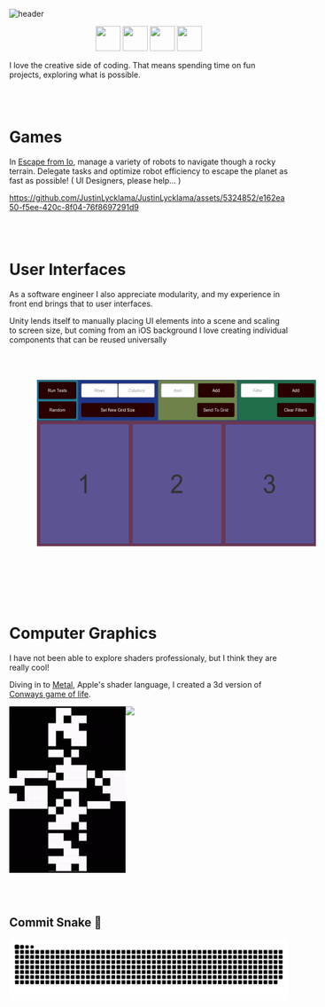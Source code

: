 ![header](https://capsule-render.vercel.app/api?type=waving&height=90&text=Creative%20Code&fontAlign=60&fontAlignY=60&color=gradient)

<p align="center">
  <img src="https://cdn.jsdelivr.net/gh/devicons/devicon@latest/icons/swift/swift-original.svg" width="45" height="45" />
  <img src="https://cdn.jsdelivr.net/gh/devicons/devicon@latest/icons/unity/unity-original.svg" width="45" height="45" />
  <img src="https://cdn.jsdelivr.net/gh/devicons/devicon@latest/icons/android/android-original.svg" width="45" height="45" />
  <img src="https://cdn.jsdelivr.net/gh/devicons/devicon@latest/icons/python/python-original.svg" width="45" height="45" />
</p>

I love the creative side of coding. That means spending time on fun projects, exploring what is possible.

<br><br>
# Games

In [Escape from Io](https://justinlycklama.github.io/Escape-From-Io/), manage a variety of robots to navigate though a rocky terrain. 
Delegate tasks and optimize robot efficiency to escape the planet as fast as possible! ( UI Designers, please help... )

https://github.com/JustinLycklama/JustinLycklama/assets/5324852/e162ea50-f5ee-420c-8f04-76f8697291d9

<br><br>
# User Interfaces

As a software engineer I also appreciate modularity, and my experience in front end brings that to user interfaces. 

Unity lends itself to manually placing UI elements into a scene and scaling to screen size, but coming from an iOS background I love creating individual components that can be reused universally

<img height=300 src="https://github.com/justinlycklama/UnityReactiveGrid/blob/master/ReactiveGridDemo.gif" style="margin: 50px;">

<br><br>
# Computer Graphics

I have not been able to explore shaders professionaly, but I think they are really cool!

Diving in to [Metal](https://developer.apple.com/metal/), Apple's shader language, I created a 3d version of [Conways game of life](https://en.wikipedia.org/wiki/Conway%27s_Game_of_Life).

<div style="display:flex;" width="400" height="300">
  <img src="https://github.com/justinlycklama/ConwaysCube/blob/main/conwaysFlatCube.gif" style="max-width: 50%; display: inline-block;" height=300>
  <img src="https://github.com/justinlycklama/ConwaysCube/blob/main/conwaysCube.gif" style="max-width: 50%; display: inline-block;" height=300>
</div>


<!--
https://medium.com/tribalscale/sharing-data-with-siri-and-realm-646e7b50c2bb
-->

<br><br>
## Commit Snake 🐍

<picture>
  <source media="(prefers-color-scheme: dark)" srcset="https://github.com/justinlycklama/justinlycklama/blob/output/github-snake-dark.svg" />
  <source media="(prefers-color-scheme: light)" srcset="https://github.com/justinlycklama/justinlycklama/blob/output/github-snake.svg" />
  <img alt="github-snake" src="github-snake.svg" />
</picture>
